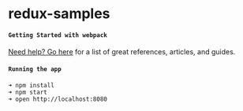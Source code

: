 # redux-samples
#### `Getting Started with webpack`

[Need help? Go here](http://webpack.github.io/docs/list-of-tutorials.html) for a list of great references, articles, and guides.

#### `Running the app`

```shell
➜ npm install
➜ npm start
➜ open http://localhost:8080
```
